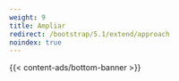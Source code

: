 ```yaml
---
weight: 9
title: Ampliar
redirect: /bootstrap/5.1/extend/approach
noindex: true
---
```


{{< content-ads/bottom-banner >}}
